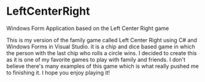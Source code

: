 # LeftCenterRight
Windows Form Application based on the Left Center Right game

This is my version of the family game called Left Center Right using C# and Windows Forms in Visual Studio. 
it is a chip and dice based game in which the person with the last chip who rolls a circle wins. 
I decided to create this as it is one of my favorite games to play with family and friends. 
I don't believe there's many examples of this game which is what really pushed me to finishing it.
I hope you enjoy playing it! 
